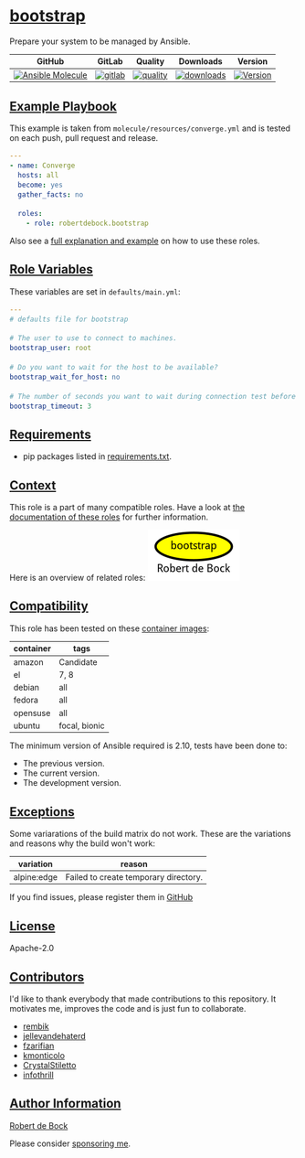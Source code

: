 # [bootstrap](#bootstrap)

Prepare your system to be managed by Ansible.

|GitHub|GitLab|Quality|Downloads|Version|
|------|------|-------|---------|-------|
|[![Ansible Molecule](https://github.com/buluma/ansible-role-bootstrap/actions/workflows/molecule.yml/badge.svg)](https://github.com/buluma/ansible-role-bootstrap/actions/workflows/molecule.yml)|[![gitlab](https://gitlab.com/buluma/ansible-role-bootstrap/badges/master/pipeline.svg)](https://gitlab.com/buluma/ansible-role-bootstrap)|[![quality](https://img.shields.io/ansible/quality/55021)](https://galaxy.ansible.com/buluma/bootstrap)|[![downloads](https://img.shields.io/ansible/role/d/55021)](https://galaxy.ansible.com/robertdebock/bootstrap)|[![Version](https://img.shields.io/github/release/buluma/ansible-role-bootstrap.svg)](https://github.com/buluma/ansible-role-bootstrap/releases/)|

## [Example Playbook](#example-playbook)

This example is taken from `molecule/resources/converge.yml` and is tested on each push, pull request and release.
```yaml
---
- name: Converge
  hosts: all
  become: yes
  gather_facts: no

  roles:
    - role: robertdebock.bootstrap
```

Also see a [full explanation and example](https://robertdebock.nl/how-to-use-these-roles.html) on how to use these roles.

## [Role Variables](#role-variables)

These variables are set in `defaults/main.yml`:
```yaml
---
# defaults file for bootstrap

# The user to use to connect to machines.
bootstrap_user: root

# Do you want to wait for the host to be available?
bootstrap_wait_for_host: no

# The number of seconds you want to wait during connection test before failing.
bootstrap_timeout: 3
```

## [Requirements](#requirements)

- pip packages listed in [requirements.txt](https://github.com/robertdebock/ansible-role-bootstrap/blob/master/requirements.txt).


## [Context](#context)

This role is a part of many compatible roles. Have a look at [the documentation of these roles](https://robertdebock.nl/) for further information.

Here is an overview of related roles:
![dependencies](https://raw.githubusercontent.com/robertdebock/ansible-role-bootstrap/png/requirements.png "Dependencies")

## [Compatibility](#compatibility)

This role has been tested on these [container images](https://hub.docker.com/u/robertdebock):

|container|tags|
|---------|----|
|amazon|Candidate|
|el|7, 8|
|debian|all|
|fedora|all|
|opensuse|all|
|ubuntu|focal, bionic|

The minimum version of Ansible required is 2.10, tests have been done to:

- The previous version.
- The current version.
- The development version.

## [Exceptions](#exceptions)

Some variarations of the build matrix do not work. These are the variations and reasons why the build won't work:

| variation                 | reason                 |
|---------------------------|------------------------|
| alpine:edge | Failed to create temporary directory. |


If you find issues, please register them in [GitHub](https://github.com/robertdebock/ansible-role-bootstrap/issues)

## [License](#license)

Apache-2.0

## [Contributors](#contributors)

I'd like to thank everybody that made contributions to this repository. It motivates me, improves the code and is just fun to collaborate.

- [rembik](https://github.com/rembik)
- [jellevandehaterd](https://github.com/jellevandehaterd)
- [fzarifian](https://github.com/fzarifian)
- [kmonticolo](https://github.com/kmonticolo)
- [CrystalStiletto](https://github.com/CrystalStiletto)
- [infothrill](https://github.com/infothrill)

## [Author Information](#author-information)

[Robert de Bock](https://robertdebock.nl/)

Please consider [sponsoring me](https://github.com/sponsors/robertdebock).
